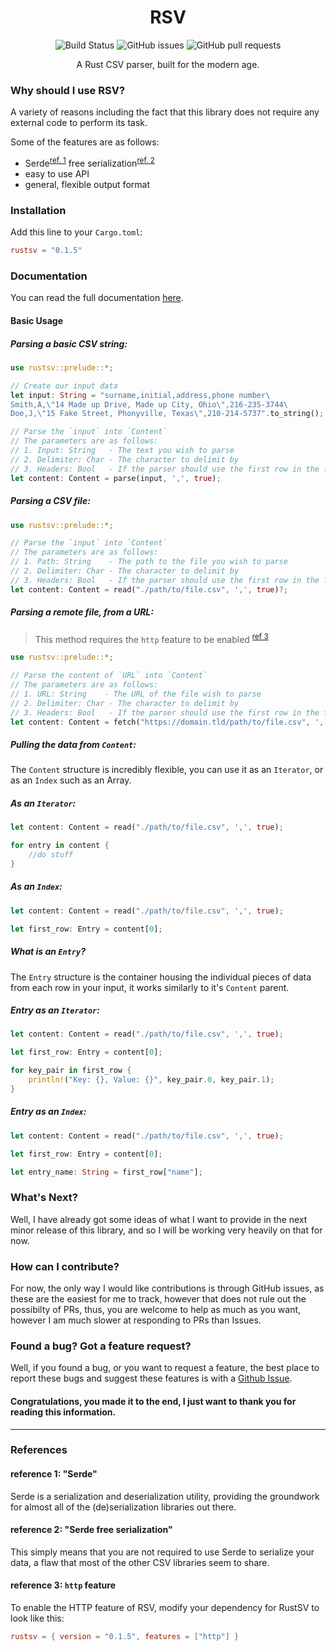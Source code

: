 # <div align="center">RSV</div>
<p align="center">
    <img src="https://github.com/fatalcenturion/RSV/workflows/Rust/badge.svg" alt="Build Status"/> <img alt="GitHub issues" src="https://img.shields.io/github/issues/fatalcenturion/RSV"/> <img alt="GitHub pull requests" src="https://img.shields.io/github/issues-pr/fatalcenturion/RSV"/ >
</p>
<div align="center">A Rust CSV parser, built for the modern age.</div>


### Why should I use RSV?
A variety of reasons including the fact that this library does not require any external code to perform its task.

Some of the features are as follows:
- Serde<sup>[ref. 1](#reference-1-serde)</sup> free serialization<sup>[ref. 2](#reference-2-serde-free-serialization)</sup>
- easy to use API
- general, flexible output format 

### Installation
Add this line to your `Cargo.toml`:
```toml
rustsv = "0.1.5"
```

### Documentation
You can read the full documentation [here](https://docs.rs/rustsv/).
#### Basic Usage
##### Parsing a basic CSV string:
```rust
use rustsv::prelude::*;

// Create our input data
let input: String = "surname,initial,address,phone number\
Smith,A,\"14 Made up Drive, Made up City, Ohio\",216-235-3744\
Doe,J,\"15 Fake Street, Phonyville, Texas\",210-214-5737".to_string();

// Parse the `input` into `Content`
// The parameters are as follows:
// 1. Input: String   - The text you wish to parse
// 2. Delimiter: Char - The character to delimit by
// 3. Headers: Bool   - If the parser should use the first row in the file as headers
let content: Content = parse(input, ',', true);
```

##### Parsing a CSV file:
```rust
use rustsv::prelude::*;

// Parse the `input` into `Content`
// The parameters are as follows:
// 1. Path: String    - The path to the file you wish to parse
// 2. Delimiter: Char - The character to delimit by
// 3. Headers: Bool   - If the parser should use the first row in the file as headers
let content: Content = read("./path/to/file.csv", ',', true)?;
```

##### Parsing a remote file, from a URL:
> This method requires the `http` feature to be enabled <sup>[ref 3](#reference-3-http-feature)</sup>
```rust
use rustsv::prelude::*;

// Parse the content of `URL` into `Content`
// The parameters are as follows:
// 1. URL: String    - The URL of the file wish to parse
// 2. Delimiter: Char - The character to delimit by
// 3. Headers: Bool   - If the parser should use the first row in the file as headers
let content: Content = fetch("https://domain.tld/path/to/file.csv", ',', true)?;
```

##### Pulling the data from `Content`:
The `Content` structure is incredibly flexible, you can use it as an `Iterator`, or as an `Index` such as an Array.

##### As an `Iterator`:
```rust
let content: Content = read("./path/to/file.csv", ',', true);

for entry in content {
    //do stuff
}
```

##### As an `Index`:
```rust
let content: Content = read("./path/to/file.csv", ',', true);

let first_row: Entry = content[0];
```

##### What is an `Entry`?
The `Entry` structure is the container housing the individual pieces of data from each row in your input, it works similarly to it's `Content` parent.

##### Entry as an `Iterator`:

```rust
let content: Content = read("./path/to/file.csv", ',', true);

let first_row: Entry = content[0];

for key_pair in first_row {
    println!("Key: {}, Value: {}", key_pair.0, key_pair.1);
}
```

##### Entry as an `Index`:

```rust
let content: Content = read("./path/to/file.csv", ',', true);

let first_row: Entry = content[0];

let entry_name: String = first_row["name"];
```

### What's Next?
Well, I have already got some ideas of what I want to provide in the next minor release of this library, and so I will be working very heavily on that for now.

### How can I contribute?
For now, the only way I would like contributions is through GitHub issues, as these are the easiest for me to track, however that does not rule out the possibilty of PRs, thus, you are welcome to help as much as you want, however I am much slower at responding to PRs than Issues.

### Found a bug? Got a feature request?
Well, if you found a bug, or you want to request a feature, the best place to report these bugs and suggest these features is with a [Github Issue](https://github.com/fatalcenturion/RSV/issues).

#### Congratulations, you made it to the end, I just want to thank you for reading this information.

--------
### References

#### reference 1: "Serde"
Serde is a serialization and deserialization utility, providing the groundwork for almost all of the (de)serialization libraries out there.

#### reference 2: "Serde free serialization"
This simply means that you are not required to use Serde to serialize your data, a flaw that most of the other CSV libraries seem to share.

#### reference 3: `http` feature
To enable the HTTP feature of RSV, modify your dependency for RustSV to look like this:
```toml
rustsv = { version = "0.1.5", features = ["http"] }
```